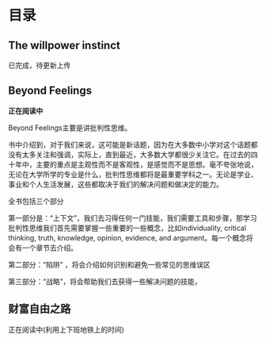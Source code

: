 # 目录
## The willpower instinct
已完成，待更新上传
## Beyond Feelings
**正在阅读中**

Beyond Feelings主要是讲批判性思维。

书中介绍到，对于我们来说，这可能是新话题，因为在大多数中小学对这个话题都没有太多关注和强调，实际上，直到最近，大多数大学都很少关注它。在过去的四十年中，主要的重点是主观性而不是客观性，是感觉而不是思想。毫不夸张地说，无论在大学所学的专业是什么，批判性思维都将是最重要学科之一。无论是学业、事业和个人生活发展，这些都取决于我们的解决问题和做决定的能力。

全书包括三个部分

第一部分是：“上下文”，我们去习得任何一门技能，我们需要工具和步骤，那学习批判性思维我们首先需要掌握一些重要的一些概念，比如individuality, critical thinking, truth, knowledge, opinion, evidence, and argument。每一个概念将会有一个章节去介绍。

第二部分：“陷阱” ，将会介绍如何识别和避免一些常见的思维误区

第三部分：“战略”，将会帮助我们去获得一些解决问题的技能，

## 财富自由之路
正在阅读中(利用上下班地铁上的时间)

